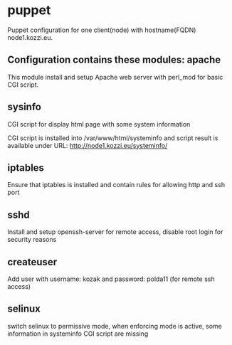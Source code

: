 puppet
======

Puppet configuration for one client(node) with hostname(FQDN) node1.kozzi.eu.

Configuration contains these modules:
apache
-----
This module install and setup Apache web server with perl_mod for basic
CGI script.

sysinfo
------
CGI script for display html page with some system information

CGI script is installed into /var/www/html/systeminfo and script
result is available under URL: http://node1.kozzi.eu/systeminfo/

iptables
-------
Ensure that iptables is installed and contain rules for allowing http and ssh port 

sshd
----
Install and setup openssh-server for remote access, disable root login for security reasons

createuser
---------
Add user with username: kozak and password: polda11 (for remote ssh access)

selinux
------
switch selinux to permissive mode, when enforcing mode is active, some information in systeminfo CGI script are missing









